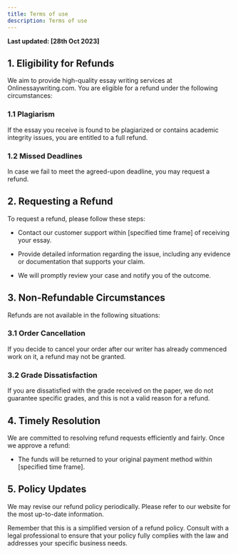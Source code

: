 ```yaml
---
title: Terms of use
description: Terms of use
---
```


**Last updated: [28th Oct 2023]**

## 1. Eligibility for Refunds

We aim to provide high-quality essay writing services at Onlinessaywriting.com. You are eligible for a refund under the following circumstances:

### 1.1 Plagiarism

If the essay you receive is found to be plagiarized or contains academic integrity issues, you are entitled to a full refund.

### 1.2 Missed Deadlines

In case we fail to meet the agreed-upon deadline, you may request a refund.

## 2. Requesting a Refund

To request a refund, please follow these steps:

- Contact our customer support within [specified time frame] of receiving your essay.

- Provide detailed information regarding the issue, including any evidence or documentation that supports your claim.

- We will promptly review your case and notify you of the outcome.

## 3. Non-Refundable Circumstances

Refunds are not available in the following situations:

### 3.1 Order Cancellation

If you decide to cancel your order after our writer has already commenced work on it, a refund may not be granted.

### 3.2 Grade Dissatisfaction

If you are dissatisfied with the grade received on the paper, we do not guarantee specific grades, and this is not a valid reason for a refund.

## 4. Timely Resolution

We are committed to resolving refund requests efficiently and fairly. Once we approve a refund:

- The funds will be returned to your original payment method within [specified time frame].

## 5. Policy Updates

We may revise our refund policy periodically. Please refer to our website for the most up-to-date information.

Remember that this is a simplified version of a refund policy. Consult with a legal professional to ensure that your policy fully complies with the law and addresses your specific business needs.
